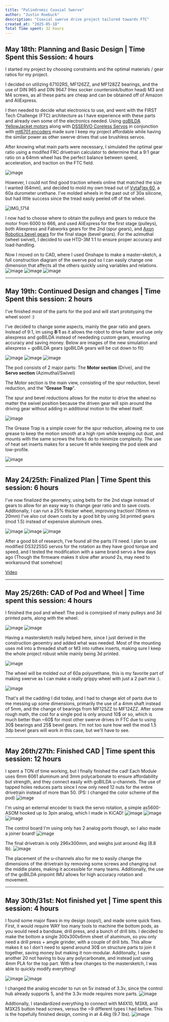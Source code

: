 ```yaml
---
title: "Palindromic Coaxial Swerve"
author: "Justin Roebuck"
description: "Coaxial swerve drive project tailored towards FTC"
created_at: "2025-05-18"
Total Time spent: 32 hours
---
```

## May 18th: Planning and Basic Design | Time Spent this Session: 4 hours

I started my project by choosing constraints and the optimal materials / gear ratios for my project.

I decided on utilizing 67102RS, MF126ZZ, and MF128ZZ bearings, and the use of DIN 965 and DIN 9647 (Hex socker countersink/button head) M3 and M4 screws, as all these parts are cheap and can be obtained off of Amazon and AliExpress.

I then needed to decide what electronics to use, and went with the FIRST Tech Challenge (FTC) architecture as I have experience with these parts and already own some of the electronics needed. Using [goBILDA YellowJacket motors](https://www.gobilda.com/modern-robotics-12vdc-motor/) along with [DSSERVO Coreless Servos](https://tinyurl.com/aliexpresdsservo) in conjunction with [mt6701 encoders](https://tinyurl.com/mt6701aliexpress) made sure I keep my project affordable while having the similar power as other swerve drives that use brushless servos.

After knowing what main parts were necessary, I simulated the optimal gear ratio using a modifed FRC drivetrain calculator to determine that a 9:1 gear ratio on a 64mm wheel has the perfect balance between speed, acceleration, and traction on the FTC field.

![image](https://github.com/user-attachments/assets/fef51ce7-05be-407b-9c91-cc009dd0da71)

However, I could not find good traction wheels online that matched the size I wanted (64mm), and decided to mold my own tread out of [VytaFlex 60](https://www.smooth-on.com/products/vytaflex-60/), a 60a durometer urethane. I've molded wheels in the past out of 30a silicone, but had little success since the tread easily peeled off of the wheel.

![IMG_1714](https://github.com/user-attachments/assets/3f99dbbb-0c45-48a0-9b2d-6a07b2cb0b24)

I now had to choose where to obtain the pulleys and gears to reduce the motor from 6000 to 666, and used AliExpress for the first stage (pulleys), both Aliexpress and Fabworks gears for the 2nd (spur gears), and [Axon Robotics bevel gears](https://axon-robotics.com/products/bevels) for the final stage (bevel gears). For the azimuthal (wheel swivel), I decided to use HTD-3M 1:1 to ensure proper accuracy and load-handling.

Now I moved on to CAD, where I used Onshape to make a master-sketch, a full construction diagram of the swerve pod so I can easily change one dimension that affects all the others quickly using variables and relations.
![image](https://github.com/user-attachments/assets/9dff0b21-d7e2-4af9-a94f-c2ddb10212c8)
![image](https://github.com/user-attachments/assets/0556fab5-e69b-4893-9509-846fcb65aa8c)
![image](https://github.com/user-attachments/assets/92ce9aae-08d4-4492-9612-48c15bddb90b)


--------------------------------
## May 19th: Continued Design and changes | Time Spent this session: 2 hours

I've finished most of the parts for the pod and will start prototyping the wheel soon! :)

I've decided to change some aspects, mainly the gear ratio and gears. Instead of 9:1, im using **8:1** as it allows the robot to drive faster and use only aliexpress and goBILDA instead of neededing custom gears, ensuring accuracy and saving money. Below are images of the new simulation and aliexpress + goBILDA gears (goBILDA gears will be cut down to fit)

![image](https://github.com/user-attachments/assets/fff9da39-adc7-45e3-be87-5349de8db86a)
![image](https://github.com/user-attachments/assets/ca195e9b-de7a-47ff-81e3-fa0fd8d2e0dd)
![image](https://github.com/user-attachments/assets/8c3e21ec-5579-4371-b5fd-404d97c9044d)

The pod consists of 2 major parts: The **Motor section** (Drive), and the **Servo section** (Azimuthal/Swivel)

The Motor section is the main view, consisting of the spur reduction, bevel reduction, and the "**Grease Trap**".

The spur and bevel reductions allows for the motor to drive the wheel no matter the swivel position because the driven gear will spin around the driving gear without adding in additional motion to the wheel itself.

![image](https://github.com/user-attachments/assets/45e13076-033a-428f-9599-7d5e5a4d1df8)

The Grease Trap is a simple cover for the spur reduction, allowing me to use grease to keep the motion smooth at a high rpm while keeping out dust, and mounts with the same screws the forks do to minimize complexity. The use of heat set inserts makes for a secure fit while keeping the pod sleek and low-profile.

![image](https://github.com/user-attachments/assets/f2c33ac0-868c-4c5d-8793-eb16b04d7c66)

--------------------------------------------------
## May 24/25th: Finalized Plan | **Time Spent this session: 6 hours**

I've now finalized the geometry, using belts for the 2nd stage instead of gears to allow for an easy way to change gear ratio and to save costs. Addtionally, I can run a 25% thicker wheel, improving traction! (16mm vs 20mm)
I've also cut down costs by a good bit by using 3d printed gears (mod 1.5) instead of expensive aluminum ones.

![image](https://github.com/user-attachments/assets/f64d5e95-5569-4184-85aa-3ff498dcfed1)
![image](https://github.com/user-attachments/assets/6ad358b7-a117-4b23-8ad4-e7274b13df6b)
![image](https://github.com/user-attachments/assets/a050e4cb-f8a4-4dde-af1e-81c2c1276f4c)

After a good bit of research, I've found all the parts I'll need. I plan to use modified DS3225SG servos for the rotation as they have good torque and speed, and I tested the modification with a same brand servo a few days ago (Though the firmware makes it slow after around 2s, may need to workaround that somehow)

[Video](https://github.com/user-attachments/assets/cfb90ed9-acf9-4898-8cb2-bad8da67eb40)


----------------------------------------------------
## May 25/26th: CAD of Pod and Wheel | Time spent this session: 4 hours

I finished the pod and wheel!
The pod is comrpised of many pulleys and 3d printed parts, along with the wheel.

![image](https://github.com/user-attachments/assets/15f35c81-26a6-4d60-84dd-92cfedf942a5)
![image](https://github.com/user-attachments/assets/e410fe10-0e0a-401c-a179-5ef4dc4d6ce3)

Having a mastersketch really helped here, since I just derived in the construction geoemtry and added what was needed. Most of the mounting uses m4 into a threaded shaft or M3 into ruthex inserts, making sure I keep the whole project robust while mainly being 3d printed.

![image](https://github.com/user-attachments/assets/71e3b4b4-121d-4368-a0a0-5bc7049c0cfd)

The wheel will be molded out of 60a polyurethane, this is my favorite part of making swerve as I can make a really grippy wheel with just a 2 part mix :).

![image](https://github.com/user-attachments/assets/ef01eb55-ebcf-4246-84f5-5d25c6e608dc)

That's all the cadding I did today, and I had to change alot of parts due to me messing up some dimensions, primarily the use of a 4mm shaft instead of 5mm, and the change of bearings from MF125ZZ to MF124ZZ.
After some rough math, the cost for a single pod is only around 10$ or so, which is much better than ~60$ for most other swerve drives in FTC due to using 30$ bearings and 25$ bevel gears. I'm not too sure how well the mod 1.5 3dp bevel gears will work in this case, but we'll have to see.

-----------------------------------------------------
## May 26th/27th: Finished CAD | Time spent this session: 12 hours

I spent a TON of time working, but I finally finished the cad!
Each Module uses 6mm 6061 aluminum and 3mm polycarbonate to ensure affordability but strength, and they connect easily with goBILDA u-channels. The use of tapped holes reduces parts since I now only need 12 nuts for the entire drivetrain instead of more than 50. (PS: I changed the color scheme of the pod)
![image](https://github.com/user-attachments/assets/bd4c13cd-e3c0-4338-a07d-f0389f1463a8)

I'm using an external encoder to track the servo rotation, a simple as5600-ASOM hooked up to 3pin analog, which I made in KiCAD!
![image](https://github.com/user-attachments/assets/e2381b3a-fb86-433d-b29e-b170ebfbbbc8)
![image](https://github.com/user-attachments/assets/944e7fe1-1138-45bf-be49-8125b4030763)
![image](https://github.com/user-attachments/assets/52324119-5fc6-4984-80ad-e1bfa2dd1837)

The control board I'm using only has 2 analog ports though, so I also made a joiner board!
![image](https://github.com/user-attachments/assets/505c14f6-694e-46ad-b6b0-73bc3c3df374)

The final drivetrain is only 296x300mm, and weighs just around 4kg (8.8 lb).
![image](https://github.com/user-attachments/assets/c3fb0eaa-5537-49df-8cd3-6862eade02cf)

The placement of the u-channels also for me to easily change the dimensions of the drivetrain by removing some screws and changing out the middle plates, making it accessible for many teams. Additionally, the use of the goBILDA pinpoint IMU allows for high accuracy rotation and movement.

---------------------------------------------------------
## May 30th/31st: Not finished yet | Time spent this session: 4 hours

I found some major flaws in my design (oops!), and made some quick fixes. First, it would require WAY too many tools to machine the bottom pods, as you would need a bandsaw, drill press, and a bunch of drill bits. I decided to make the bottom a single 300x300x6mm sheet of aluminum, so you only need a drill press + amgle grinder, with a couple of drill bits. This allow makes it so I don't need to spend around 30$ on structure parts to join it together, saving money but making it non-modular. Additonally, I save another 20 not having to buy any polycarbonate, and instead just using 4mm PLA for the top part. With a few changes to the mastersketch, I was able to quickly modify everything!

![image](https://github.com/user-attachments/assets/899b1fa4-5a46-47ea-b59b-d11edf171349)
![image](https://github.com/user-attachments/assets/a08bdaa5-ed73-4dcd-8c66-55f06b0790f0)

I changed the analog encoder to run on 5v instead of 3.3v, since the control hub already supports 5, and the 3.3v mode requires more parts.
![image](https://github.com/user-attachments/assets/96173116-f4da-4458-a8ac-ae1c4a504d8f)


Addtionally, I standardized everything to connect with M4X10, M3X8, and M3X25 button head screws, versus the ~9 different types I had before.
This is the hopefully finished design, coming in at 4.4kg (9.7 lbs).
![image](https://github.com/user-attachments/assets/beb704df-ff51-4ce9-8f00-c9fc73e7199f)













